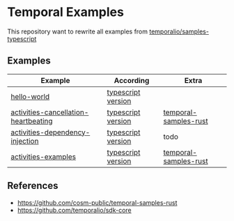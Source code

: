 # Temporal Examples

This repository want to rewrite all examples
from [temporalio/samples-typescript](https://github.com/temporalio/samples-typescript)

## Examples

| Example                                                                        | According                                                                                                             | Extra                                                                                                                                                            |
|--------------------------------------------------------------------------------|-----------------------------------------------------------------------------------------------------------------------|------------------------------------------------------------------------------------------------------------------------------------------------------------------|
| [hello-world](./hello-world)                                                   | [typescript version](https://github.com/temporalio/samples-typescript/tree/main/hello-world)                          |                                                                                                                                                                  |
| [activities-cancellation-heartbeating](./activities-cancellation-heartbeating) | [typescript version](https://github.com/temporalio/samples-typescript/tree/main/activities-cancellation-heartbeating) | [temporal-samples-rust](https://github.com/cosm-public/temporal-samples-rust/tree/45eb692928195c1cd3325942277792f21ab86715/activities-cancellation-heartbeating) |
| [activities-dependency-injection](./activities-dependency-injection)           | [typescript version](https://github.com/temporalio/samples-typescript/tree/main/activities-dependency-injection)      | todo                                                                                                                                                             |
| [activities-examples](./activities-examples)                                   | [typescript version](https://github.com/temporalio/samples-typescript/tree/main/activities-examples)                  | [temporal-samples-rust](https://github.com/cosm-public/temporal-samples-rust/tree/45eb692928195c1cd3325942277792f21ab86715/activities-examples)                  |

## References

- https://github.com/cosm-public/temporal-samples-rust
- https://github.com/temporalio/sdk-core
